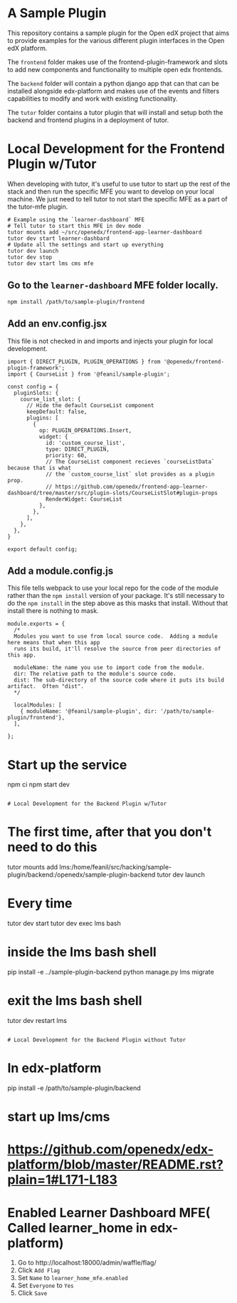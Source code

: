 # A Sample Plugin

This repository contains a sample plugin for the Open edX project that aims to
provide examples for the various different plugin interfaces in the Open edX
platform.

The `frontend` folder makes use of the frontend-plugin-framework and slots to
add new components and functionality to multiple open edx frontends.

The `backend` folder will contain a python django app that can that can be
installed alongside edx-platform and makes use of the events and filters
capabilities to modify and work with existing functionality.

The `tutor` folder contains a tutor plugin that will install and setup both the
backend and frontend plugins in a deployment of tutor.

# Local Development for the Frontend Plugin w/Tutor

When developing with tutor, it's useful to use tutor to start up the rest of
the stack and then run the specific MFE you want to develop on your local
machine.  We just need to tell tutor to not start the specific MFE as a part of
the tutor-mfe plugin.

```
# Example using the `learner-dashboard` MFE
# Tell tutor to start this MFE in dev mode
tutor mounts add ~/src/openedx/frontend-app-learner-dashboard
tutor dev start learner-dashbard
# Update all the settings and start up everything
tutor dev launch
tutor dev stop
tutor dev start lms cms mfe
```

## Go to the `learner-dashboard` MFE folder locally.
```
npm install /path/to/sample-plugin/frontend
```

## Add an env.config.jsx
This file is not checked in and imports and injects your plugin for local
development.

```
import { DIRECT_PLUGIN, PLUGIN_OPERATIONS } from '@openedx/frontend-plugin-framework';
import { CourseList } from '@feanil/sample-plugin';

const config = {
  pluginSlots: {
    course_list_slot: {
      // Hide the default CourseList component
      keepDefault: false,
      plugins: [
        {
          op: PLUGIN_OPERATIONS.Insert,
          widget: {
            id: 'custom_course_list',
            type: DIRECT_PLUGIN,
            priority: 60,
            // The CourseList component recieves `courseListData` because that is what
            // the `custom_course_list` slot provides as a plugin prop.
            // https://github.com/openedx/frontend-app-learner-dashboard/tree/master/src/plugin-slots/CourseListSlot#plugin-props
            RenderWidget: CourseList
          },
        },
      ],
    },
  },
}

export default config;
```

## Add a module.config.js

This file tells webpack to use your local repo for the code of the module rather
than the `npm install` version of your package. It's still necessary to do the
`npm install` in the step above as this masks that install. Without that install
there is nothing to mask.

```
module.exports = {
  /*
  Modules you want to use from local source code.  Adding a module here means that when this app
  runs its build, it'll resolve the source from peer directories of this app.

  moduleName: the name you use to import code from the module.
  dir: The relative path to the module's source code.
  dist: The sub-directory of the source code where it puts its build artifact.  Often "dist".
  */

  localModules: [
    { moduleName: '@feanil/sample-plugin', dir: '/path/to/sample-plugin/frontend'},
  ],

};
```

# Start up the service
npm ci
npm start dev
```

# Local Development for the Backend Plugin w/Tutor

```
# The first time, after that you don't need to do this
tutor mounts add lms:/home/feanil/src/hacking/sample-plugin/backend:/openedx/sample-plugin-backend
tutor dev launch

# Every time
tutor dev start
tutor dev exec lms bash
# inside the lms bash shell
pip install -e ../sample-plugin-backend
python manage.py lms migrate
# exit the lms bash shell
tutor dev restart lms
```

# Local Development for the Backend Plugin without Tutor

```
# In edx-platform
pip install -e /path/to/sample-plugin/backend
# start up lms/cms
# https://github.com/openedx/edx-platform/blob/master/README.rst?plain=1#L171-L183

# Enabled Learner Dashboard MFE( Called learner_home in edx-platform)
1. Go to http://localhost:18000/admin/waffle/flag/
2. Click `Add Flag`
3. Set `Name` to `learner_home_mfe.enabled`
4. Set `Everyone` to `Yes`
5. Click `Save`
```

